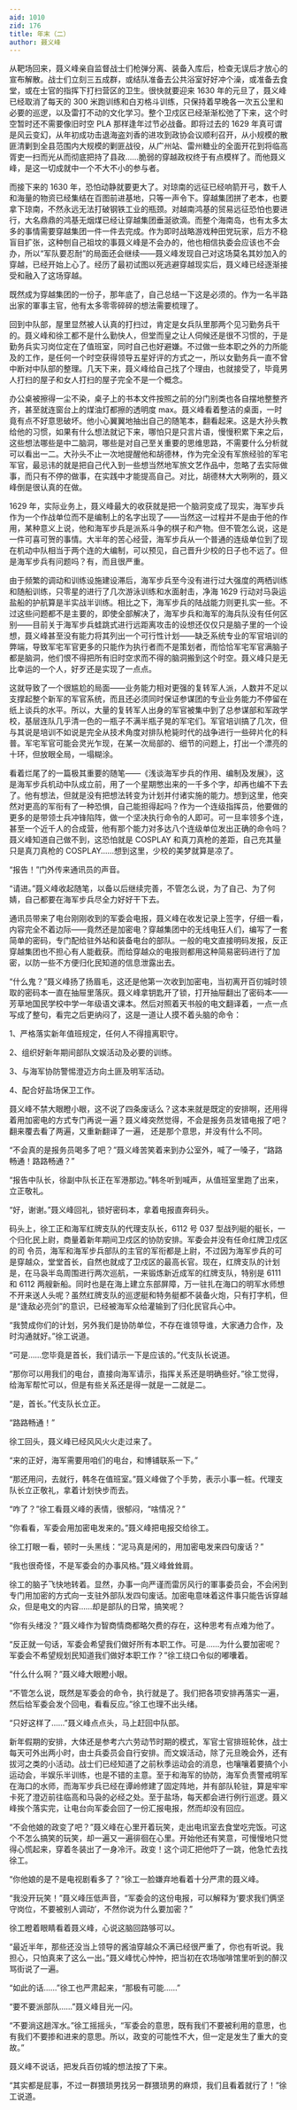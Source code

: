 ```yaml
---
aid: 1010
zid: 176
title: 年末（二）
author: 聂义峰
---
```


从靶场回来，聂义峰亲自监督战士们枪弹分离、装备入库后，检查无误后才放心的宣布解散。战士们立刻三五成群，或结队准备去公共浴室好好冲个澡，或准备去食堂，或在士官的指挥下打扫营区的卫生。很快就要迎来 1630 年的元旦了，聂义峰已经取消了每天的 300 米跑训练和白刃格斗训练，只保持着早晚各一次五公里和必要的巡逻，以及雷打不动的文化学习。整个卫戍区已经渐渐松弛了下来，这个时空暂时还不需要像旧时空 PLA 那样逢年过节必战备。即将过去的 1629 年真可谓是风云变幻，从年初成功击退海盗刘香的进攻到政协会议顺利召开，从小规模的散匪清剿到全县范围内大规模的剿匪战役，从广州站、雷州糖业的全面开花到将临高胥吏一扫而光从而彻底把持了县政……脆弱的穿越政权终于有点模样了。而他聂义峰，是这一切成就中一个不大不小的参与者。

而接下来的 1630 年，恐怕动静就要更大了。对琼南的远征已经响箭开弓，数千人和海量的物资已经集结在百图前进基地，只等一声令下。穿越集团拼了老本，也要拿下琼南，不然永远无法打破钢铁工业的瓶颈。对越南鸿基的贸易远征恐怕也要进行，大名鼎鼎的鸿基无烟煤已经让穿越集团垂涎欲滴。而整个海南岛，也有太多太多的事情需要穿越集团一件一件去完成。作为即时战略游戏种田党玩家，后方不稳盲目扩张，这种刨自己祖坟的事聂义峰是不会办的，他也相信执委会应该也不会办，所以“军队要忍耐”的局面还会继续——聂义峰发现自己对这场莫名其妙加入的穿越，已经开始上心了。经历了最初试图以死逃避穿越现实后，聂义峰已经逐渐接受和融入了这场穿越。

既然成为穿越集团的一份子，那年底了，自己总结一下这是必须的。作为一名半路出家的軍事主官，他有太多零零碎碎的想法需要梳理了。

回到中队部，屋里显然被人认真的打扫过，肯定是女兵队里那两个见习勤务兵干的。聂义峰和徐工都不是什么勤快人，但堂而皇之让人伺候还是很不习惯的，于是勤务兵实习岗位定在了值班室，同时自己也好避嫌。不过做一些本职之外的力所能及的工作，是任何一个时空获得领导五星好评的方式之一，所以女勤务兵一直不曾中断对中队部的整理。几天下来，聂义峰给自己找了个理由，也就接受了，毕竟男人打扫的屋子和女人打扫的屋子完全不是一个概念。

办公桌被擦得一尘不染，桌子上的书本文件按照之前的分门别类也各自摆地整整齐齐，甚至就连窗台上的煤油灯都擦的透明度 max。聂义峰看着整洁的桌面，一时竟有点不好意思破坏。他小心翼翼地抽出自己的随笔本，翻看起来。这是大孙头教给他的习惯，如果有什么想法就记下来，哪怕只是只言片语，慢慢积累下来之后，这些想法哪些是中二脑洞，哪些是对自己至关重要的思维思路，不需要什么分析就可以看出一二。大孙头不止一次地提醒他和胡德林，作为完全没有军旅经验的军宅军官，最忌讳的就是把自己代入到一些想当然地军旅文艺作品中，忽略了去实际做事，而只有不停的做事，在实践中才能提高自己。对比，胡德林大大咧咧的，聂义峰倒是很认真的在做。

1629 年，实际业务上，聂义峰最大的收获就是把一个脑洞变成了现实，海军步兵作为一个作战单位而不是编制上的名字出现了——当然这一过程并不是由于他的作用，某种意义上说，他和海军步兵是派系斗争的棋子和产物。但不管怎么说，这是一件可喜可贺的事情。大半年的苦心经营，海军步兵从一个普通的连级单位到了现在机动中队相当于两个连的大编制，可以预见，自己晋升少校的日子也不远了。但是海军步兵有问题吗？有，而且很严重。

由于频繁的调动和训练设施建设滞后，海军步兵至今没有进行过大强度的两栖训练和随船训练，只零星的进行了几次游泳训练和水面射击，净海 1629 行动对马袅运盐船的护航算是半实战半训练。相比之下，海军步兵的陆战能力则更扎实一些。不过这些问题都不是主要的，即使全部解决了，海军步兵和海军的海兵队没有任何区别——目前关于海军步兵蛙跳式进行远距离攻击的设想还仅仅只是脑子里的一个设想，聂义峰甚至没有能力将其列出一个可行性计划——缺乏系统专业的军官培训的弊端，导致军宅军官更多的只能作为执行者而不是策划者，而恰恰军宅军官满脑子都是脑洞，他们恨不得把所有旧时空求而不得的脑洞搬到这个时空。聂义峰只是无比幸运的一个人，好歹还是实现了一点点。

这就导致了一个很尴尬的局面——业务能力相对更强的复转军人派，人数并不足以支撑起整个新军的军官系统，而且还必须同时保证参谋团的专业业务能力不停留在纸上谈兵的水平。所以，大量的复转军人出身的军官被集中到了总参谋部和军政学校，基层连队几乎清一色的一瓶子不满半瓶子晃的军宅们。军官培训搞了几次，但与其说是培训不如说是完全从技术角度对排队枪毙时代的战争进行一些碎片化的科普。军宅军官可能会灵光乍现，在某一次局部的、细节的问题上，打出一个漂亮的十环，但放眼全局，一塌糊涂。

看着烂尾了的一篇极其重要的随笔——《浅谈海军步兵的作用、编制及发展》，这是海军步兵机动中队成立前，用了一个星期憋出来的一千多个字，却再也编不下去了。他有想法，但就是没有把想法转变为计划并付诸实施的能力。想到这里，他突然对更高的军衔有了一种恐惧，自己能担得起吗？作为一个连级指挥员，他要做的更多的是带领士兵冲锋陷阵，做一个坚决执行命令的人即可。可一旦率领多个连，甚至一个近千人的合成营，他有那个能力对多达八个连级单位发出正确的命令吗？聂义峰知道自己做不到，这恐怕就是 COSPLAY 和真刀真枪的差距，自己充其量只是真刀真枪的 COSPLAY……想到这里，少校的美梦就算是凉了。

“报告！”门外传来通讯员的声音。

“请进。”聂义峰收起随笔，以备以后继续完善，不管怎么说，为了自己、为了何婧，自己都要在海军步兵尽全力好好干下去。

通讯员带来了电台刚刚收到的军委会电报，聂义峰在收发记录上签字，仔细一看，内容完全不着边际——竟然还是加密电？穿越集团中的无线电狂人们，编写了一套简单的密码，专门配给驻外站和装备电台的部队。一般的电文直接明码发报，反正穿越集团也不担心有人能截获。而给穿越众的电报则都用这种简易密码进行了加密，以防一些不方便归化民知道的信息泄露出去。

“什么鬼？”聂义峰扬了扬眉毛，这还是他第一次收到加密电，当初离开百仞城时领取的密码本一直在抽屉里落灰。聂义峰拿钥匙开了锁，打开抽屉翻出了密码本——芳草地国民学校中学一年级语文课本。然后对照着天书般的电文翻译着，一点一点写成了整句，看完之后更纳闷了，这是一道让人摸不着头脑的命令：

1、严格落实新年值班规定，任何人不得擅离职守。

2、组织好新年期间部队文娱活动及必要的训练。

3、与海军协防警惕澄迈方向土匪及明军活动。

4、配合好盐场保卫工作。

聂义峰不禁大眼瞪小眼，这不说了四条废话么？这本来就是既定的安排啊，还用得着用加密电的方式专门再说一遍？聂义峰突然觉得，不会是报务员发错电报了吧？翻来覆去看了两遍，又重新翻译了一遍， 还是那个意思，并没有什么不同。

“不会真的是报务员喝多了吧？”聂义峰苦笑着来到办公室外，喊了一嗓子，“路路畅通！路路畅通？”

“报告中队长，徐副中队长正在军港那边。”韩冬听到喊声，从值班室里跑了出来，立正敬礼。

“好，谢谢。”聂义峰回礼，锁好密码本，拿着电报直奔码头。

码头上，徐工正和海军红牌支队的代理支队长，6112 号 037 型战列艇的艇长，一个归化民上尉，商量着新年期间卫戍区的协防安排。军委会并没有任命红牌卫戍区的司 令员，海军和海军步兵部队的主官的军衔都是上尉，不过因为海军步兵的可是穿越众，堂堂首长，自然也就成了卫戍区的最高长官。现在，红牌支队的计划是，在马袅半岛周围进行两次巡航，一来锻炼新近成军的红牌支队，特别是 6111 和 6112 两艘新船。同时也是在海上建立东部屏障，万一驻扎在海口的明军水师想不开来送人头呢？虽然红牌支队的巡逻艇和特务艇都不装备火炮，只有打字机，但是“逢敌必亮剑”的意识，已经被海军众给灌输到了归化民官兵心中。

“我赞成你们的计划，另外我们是协防单位，不存在谁领导谁，大家通力合作，及时沟通就好。”徐工说道。

“可是……您毕竟是首长，我们请示一下是应该的。”代支队长说道。

“那你可以用我们的电台，直接向海军请示，指挥关系还是明确些好。”徐工觉得，给海军帮忙可以，但是有些关系还是得一就是一二就是二。

“是，首长。”代支队长立正。

“路路畅通！”

徐工回头，聂义峰已经风风火火走过来了。

“来的正好，海军需要用咱们的电台，和博铺联系一下。”

“那还用问，去就行，韩冬在值班室。”聂义峰做了个手势，表示小事一桩。代理支队长立正敬礼，拿着计划快步而去。

“咋了？”徐工看聂义峰的表情，很郁闷，“啥情况？”

“你看看，军委会用加密电发来的。”聂义峰把电报交给徐工。

徐工打眼一看，顿时一头黑线：“泥马真是闲的，用加密电发来四句废话？”

“我也很奇怪，不是军委会的办事风格。”聂义峰耸耸肩。

徐工的脑子飞快地转着。显然，办事一向严谨而雷厉风行的軍事委员会，不会闲到专门用加密的方式向一支驻外部队发四句废话。加密电意味着这件事只能告诉穿越众，但是电文的内容……却是部队的日常，搞笑呢？

“你有头绪没？”聂义峰作为智商情商都略欠费的存在，这种思考有点难为他了。

“反正就一句话，军委会希望我们做好所有本职工作。可是……为什么要加密呢？军委会不希望规划民知道我们做好本职工作？”徐工绕口令似的嘟囔着。

“什么什么啊？”聂义峰大眼瞪小眼。

“不管怎么说，既然是军委会的命令，执行就是了。我们把各项安排再落实一遍，然后给军委会发个回电，看看反应。”徐工也理不出头绪。

“只好这样了……”聂义峰点点头，马上赶回中队部。

新年假期的安排，大体还是参考六六劳动节时期的模式，军官士官排班轮休，战士每天可外出两小时，由士兵委员会自行安排。而文娱活动，除了元旦晚会外，还有拔河之类的小活动。战士们已经知道了之前秋季运动会的消息，也嚷嚷着要搞个小运动会，半娱乐半训练，也是不错的主意。至于和海军的协防，海军负责警戒明军在海口的水师，而海军步兵已经在谭岭修建了固定阵地，并有部队轮驻，算是牢牢卡死了澄迈前往临高和马袅的必经之处。至于盐场，每天都会进行例行巡逻。聂义峰挨个落实完，让电台向军委会回了一份汇报电报，然而却没有回应。

“不会他娘的政变了吧？”聂义峰在心里开着玩笑，走出电讯室去食堂吃完饭。可这个不怎么搞笑的玩笑，却一遍又一遍徘徊在心里。开始他还有笑意，可慢慢地只觉得心慌起来，穿着冬装出了一身冷汗。政变！这个词汇把他吓了一跳，他急忙去找徐工。

“你他娘的是不是电视剧看多了？”徐工一脸嫌弃地看着十分严肃的聂义峰。

“我没开玩笑！”聂义峰压低声音，“军委会的这份电报，可以解释为‘要求我们俩坚守岗位，不要被别人调动’，不然你说为什么要加密？”

徐工瞪着眼睛看着聂义峰，心说这脑回路够可以。

“最近半年，那些还没当上领导的酱油穿越众不满已经很严重了，你也有听说。我担心，只怕真来了这么一出。”聂义峰忧心忡忡，把当初在农场咖啡馆里听到的醉汉骂街说了一遍。

“如此的话……”徐工也严肃起来，“那极有可能……”

“要不要派部队……”聂义峰目光一闪。

“不要淌这趟浑水。”徐工摇摇头，“军委会的意思，既有我们不要被利用的意思，也有我们不要掺和进来的意思。所以，政变的可能性不大，但一定是发生了重大的变故。”

聂义峰不说话，把发兵百仞城的想法按了下来。

“其实都是屁事，不过一群猥琐男找另一群猥琐男的麻烦，我们且看着就行了！”徐工说道。
